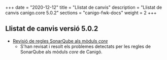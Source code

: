 +++
date        = "2020-12-12"
title       = "Llistat de canvis"
description = "Llistat de canvis canigo.core 5.0.2"
sections    = "canigo-fwk-docs"
weight		= 2
+++

## Llistat de canvis versió 5.0.2

- [Revisió de regles SonarQube als mòduls _core_](/noticies/2020-06-09-Revisio_regles_SonarQube_moduls_core/)
   - S'han revisat i resolt els problemes detectats per les regles de SonarQube als mòduls _core_ de Canigó.
